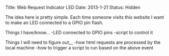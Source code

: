Title: Web Request Indicator LED
Date: 2013-1-21
Status: Hidden

The idea here is pretty simple. Each time someone visits this website I want to make an LED connected to a GPIO pin flash.

Things I have/know...
-LED connected to GPIO pins
-script to control it 

Things I will need to figure out,,,
-how html requests are processed by the local machine
-how to trigger a script to run based on the above event

